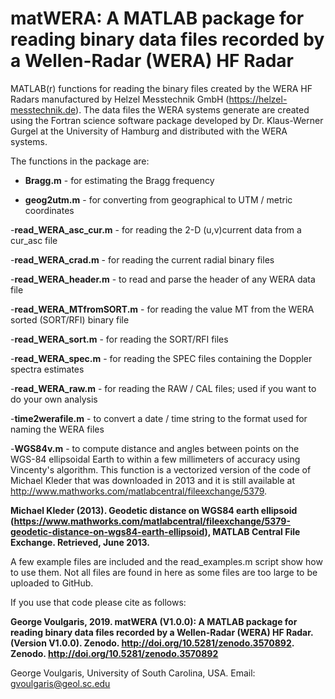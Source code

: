 # matWERA: A MATLAB package for reading binary data files recorded by a Wellen-Radar (WERA) HF Radar

MATLAB(r) functions for reading the binary files created by the WERA HF Radars manufactured by Helzel Messtechnik GmbH (https://helzel-messtechnik.de). The data files the WERA systems generate are created using the Fortran science software package developed by Dr. Klaus-Werner Gurgel at the University of Hamburg and distributed with the WERA systems.

The functions in the package are:

 - **Bragg.m**                  - for estimating the Bragg frequency
 
 - **geog2utm.m**               - for converting from geographical to UTM / metric coordinates
 
 -**read_WERA_asc_cur.m**      - for reading the 2-D (u,v)current data from a cur_asc file
 
 -**read_WERA_crad.m**         - for reading the current radial binary files
 
 -**read_WERA_header.m**       - to read and parse the header of any WERA data file
 
 -**read_WERA_MTfromSORT.m**   - for reading the value MT from the WERA sorted (SORT/RFI) binary file
 
 -**read_WERA_sort.m**         - for reading the SORT/RFI files
 
 -**read_WERA_spec.m**         - for reading the SPEC files containing the Doppler spectra estimates
 
 -**read_WERA_raw.m**           - for reading the RAW / CAL files; used if you want to do your own analysis
 
 -**time2werafile.m**          - to convert a date / time string to the format used for naming the WERA files
 
 -**WGS84v.m**                 - to compute distance and angles between points on the WGS-84 ellipsoidal Earth to within a few millimeters of accuracy using Vincenty's algorithm. This function is a vectorized version of the code of Michael Kleder that was downloaded in 2013 and it is  still available at http://www.mathworks.com/matlabcentral/fileexchange/5379.
  
**Michael Kleder (2013). Geodetic distance on WGS84 earth ellipsoid (https://www.mathworks.com/matlabcentral/fileexchange/5379-geodetic-distance-on-wgs84-earth-ellipsoid), MATLAB Central File Exchange. Retrieved, June 2013.**

A few example files are included and the read_examples.m script show how to use them. Not all files are found in here as some files are too large to be uploaded to GitHub.

If you use that code please cite as follows: 

**George Voulgaris, 2019. matWERA (V1.0.0): A MATLAB package for reading binary data files recorded by a Wellen-Radar (WERA) HF Radar. (Version V1.0.0). Zenodo. http://doi.org/10.5281/zenodo.3570892. Zenodo. http://doi.org/10.5281/zenodo.3570892**

George Voulgaris, University of South Carolina, USA.
Email: gvoulgaris@geol.sc.edu
